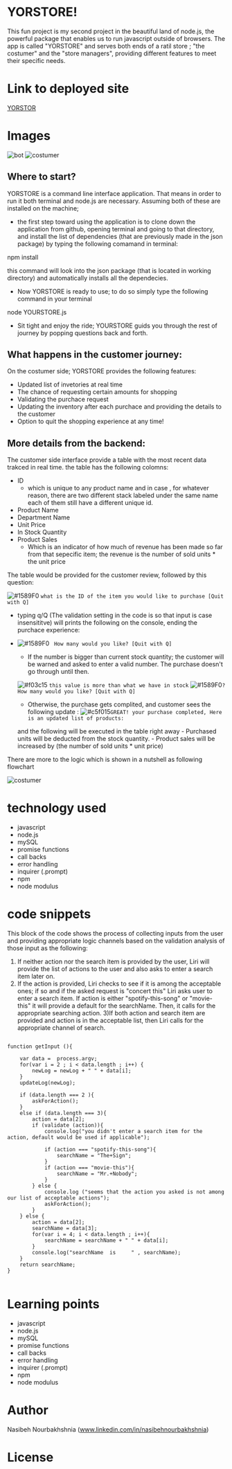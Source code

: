 <!-- Put the name of the project after the # -->
<!-- the # means h1  -->
# YORSTORE!

<!-- Put a description of what the project is -->


This fun project is my second project in the beautiful land of node.js, the powerful package that enables us to run javascript outside of browsers. The app is called "YORSTORE" and serves both ends of a ratil store ; "the costumer" and the "store managers", providing different features to meet their specific needs. 
# Link to deployed site
<!-- make a link to the deployed site --> 
<!-- [What the user will see](the link to the deployed site) -->
[YORSTOR](https://nasibnia.github.io/Bamazon/.)

# Images
<!-- take a picture of the image and add it into the readme  -->
<!-- ![image title](path or link to image) -->
![bot](bot.jpg)
![costumer](pic1.png)


## Where to start?

YORSTORE is a command line interface application. That means in order to run it both terminal and node.js are necessary.
Assuming both of these are installed on the machine;
- the first step toward using the application is to clone down the application from github, opening terminal and going to that directory, and install the list of dependencies (that are previously made in the json package) by typing the following comamand in terminal:

npm install 

this command will look into the json package (that is located in working directory) and automatically installs all the dependecies.
- Now YORSTORE is ready to use; to do so simply type the following command in your terminal

node YOURSTORE.js

- Sit tight and enjoy the ride; YOURSTORE guids you through the rest of journey by popping questions back and forth.

## What happens in the customer journey:

On the costumer side; YORSTORE provides the following features:

- Updated list of invetories at real time
- The chance of requesting certain amounts for shopping
- Validating the purchace request
- Updating the inventory after each purchace and providing the details to the customer
- Option to quit the shopping experience at any time!


## More details from the backend:

The customer side interface provide a table with the most recent data trakced in real time. the table has the following colomns:
* ID 
    * which is unique to any product name and in case , for whatever reason, there are two different stack labeled under the same name each of them still have a different unique id.
* Product Name
* Department Name
* Unit Price
* In Stock Quantity
* Product Sales
    * Which is an indicator of how much of revenue has been made so far from that sepecific item; the revenue is  the number of sold units * the unit price

The table would be provided for the customer review, followed by this question:

![#1589F0](https://placehold.it/15/f03c15/000000?text=+) `what is the ID of the item you would like to purchase [Quit with Q]`

- typing q/Q (The validation setting in the code is so that input is case insensititve) will prints the following on the console, ending the purchace experience:

- ![#1589F0](https://placehold.it/15/c5f015/000000?text=+) ` How many would you like? [Quit with Q]`
    - If the number is bigger than current stock quantity; the customer will be warned and asked to enter a valid number. The purchase doesn't go through until then.

    ![#f03c15](https://placehold.it/15/1589F0/000000?text=+) `this value is more than what we have in stock` 
    ![#1589F0](https://placehold.it/15/1589F0/000000?text=+)`? How many would you like? [Quit with Q]`

    - Otherwise, the purchase gets complited, and customer sees the following update :
    ![#c5f015](https://placehold.it/15/1589F0/000000?text=+)`GREAT! your purchase completed, Here is an updated list of products:`

    and the following will be executed in the table right away
        - Purchased units will be deducted from the stock quantity. 
        - Product sales will be increased by (the number of sold units * unit price)

There are more to the logic which is shown in a nutshell as following flowchart


![costumer](FlowChart.jpg)


<!-- ![costumer](costumer.gif) -->




# technology used
<!-- make a list of technology used -->
<!-- what you used for this web app, like html css -->

<!-- 
1. First ordered list item
2. Another item
⋅⋅* Unordered sub-list. 
1. Actual numbers don't matter, just that it's a number
⋅⋅1. Ordered sub-list
4. And another item. 
-->
- javascript
- node.js
- mySQL
- promise functions
- call backs
- error handling
- inquirer (.prompt)
- npm
- node modulus




# code snippets
<!-- put snippets of code inside ``` ``` so it will look like code -->
<!-- if you want to put blockquotes use a > -->

This block of the code shows the process of collecting inputs from the user and providing appropriate logic channels based on the validation analysis of those input as the following:

1) If neither action nor the search item is provided by the user, Liri will provide the list of actions to the user and also asks to enter a search item later on.
2) If the action is provided, Liri checks to see if it is among the acceptable ones; if so and if the asked request is  "concert this" Liri asks user to enter a search item. If action is either "spotify-this-song" or "movie-this" it will provide a default for the searchName. Then, it calls for the appropriate searching action.
3)If both action and search item are provided and action is in the acceptable list, then Liri calls for the appropriate channel of search.

```

function getInput (){
    
    var data =  process.argv;
    for(var i = 2 ; i < data.length ; i++) {
        newLog = newLog + " " + data[i];
    } 
    updateLog(newLog);

    if (data.length === 2 ){
        askForAction();
    } 
    else if (data.length === 3){
        action = data[2];
        if (validate (action)){
            console.log("you didn't enter a search item for the action, default would be used if applicable");

            if (action === "spotify-this-song"){
                searchName = "The+Sign";
            }
            if (action === "movie-this"){
                searchName = "Mr.+Nobody";
            }  
        } else {
            console.log ("seems that the action you asked is not among our list of acceptable actions");
            askForAction();
        }    
    } else {
        action = data[2];
        searchName = data[3];
        for(var i = 4; i < data.length ; i++){
            searchName = searchName + " " + data[i];
        }
        console.log("searchName  is     " , searchName);
    }  
    return searchName;
}


```


# Learning points
<!-- Learning points where you would write what you thought was helpful -->
- javascript
- node.js
- mySQL
- promise functions
- call backs
- error handling
- inquirer (.prompt)
- npm
- node modulus




# Author 
<!-- make a link to the deployed site and have your name as the link -->
Nasibeh Nourbakhshnia
(www.linkedin.com/in/nasibehnourbakhshnia)

# License
